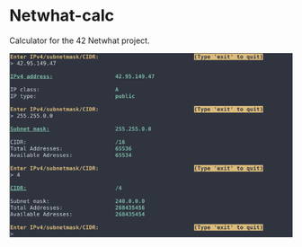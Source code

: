# Netwhat-calc

Calculator for the 42 Netwhat project.

![Example](https://raw.githubusercontent.com/novan-ve/netwhat-calc/master/screenshots/example.png)
